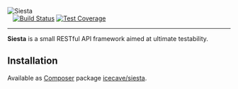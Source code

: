 ![Siesta](http://icecave.com.au/assets/img/project-icons/icon-siesta.png)<br>&nbsp;&nbsp;
[![Build Status](http://icecave.com.au/siesta/artifacts/images/icecave/regular/build-status.png)](http://travis-ci.org/IcecaveStudios/siesta)
[![Test Coverage](http://icecave.com.au/siesta/artifacts/images/icecave/regular/coverage.png)](http://icecave.com.au/siesta/artifacts/tests/coverage)

---

**Siesta** is a small RESTful API framework aimed at ultimate testability.

## Installation

Available as [Composer](http://getcomposer.org) package [icecave/siesta](https://packagist.org/packages/icecave/siesta).

